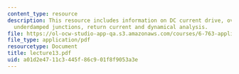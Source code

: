 ```yaml
---
content_type: resource
description: This resource includes information on DC current drive, overdampedand
  underdamped junctions, return current and dynamical analysis.
file: https://ol-ocw-studio-app-qa.s3.amazonaws.com/courses/6-763-applied-superconductivity-fall-2005/a01d2e4711c3445f86c901f8f9053a3e_lecture13.pdf
file_type: application/pdf
resourcetype: Document
title: lecture13.pdf
uid: a01d2e47-11c3-445f-86c9-01f8f9053a3e
---
```


